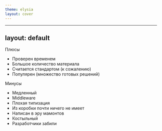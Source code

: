 ```yaml
---
theme: elysia
layout: cover
---
```


<CoverContent/>

---
layout: default
---
<SlideLogo framework="ExpressJS" title="Плюсы и минусы"/>

<p class="text-green">Плюсы</p>

- Проверен временем
- Большое количество материала
- Считается стандартом (к сожалению)
- Популярен (множество готовых решений)

<p class="text-red">Минусы</p>

- Медленный
- Middleware
- Плохая типизация
- Из коробки почти ничего не имеет
- Написан в эру мамонтов
- Костыльный
- Разработчики забили